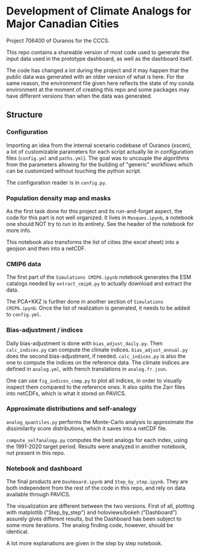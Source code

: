 # Development of Climate Analogs for Major Canadian Cities
Project 706400 of Ouranos for the CCCS.

This repo contains a shareable version of most code used to generate the input data used
in the prototype dashboard, as well as the dashboard itself.

The code has changed a lot during the project and it may happen that the public data was
generated with an older version of what is here. For the same reason, the environment
file given here reflects the state of my conda environment at the moment of creating this
repo and some packages may have different versions than when the data was generated.

## Structure

### Configuration
Importing an idea from the internal scenario codebase of Ouranos (xscen), a lot of 
customizable parameters for each script actually lie in configuration files (`config.yml` and `paths.yml`).
The goal was to uncouple the algorithms from the parameters allowing for the building of
"generic" workflows which can be customized without touching the python script.

The configuration reader is in `config.py`.

### Population density map and masks
As the first task done for this project and its run-and-forget aspect, the code for this
part is not well organized. It lives in `Masques.ipynb`, a notebook one should NOT try to
run in its entirety. See the header of the notebook for more info.

This notebook also transforms the list of cities (the excel sheet) into a geojson and then
into a netCDF. 

### CMIP6 data
The first part of the `Simulations CMIP6.ipynb` notebook generates the ESM catalogs
needed by `extract_cmip6.py` to actually download and extract the data.

The PCA+KKZ is further done in another section of `Simulations CMIP6.ipynb`. Once the list
of realization is generated, it needs to be added to `config.yml`.

### Bias-adjustment / indices
Daily bias-adjustment is done with `bias_adjust_daily.py`. Then `calc_indices.py` can
compute the climate indices. `bias_adjust_annual.py` does the second bias-adjustment, if
needed. `calc_indices.py` is also the one to compute the indices on the reference data.
The climate indices are defined in `analog.yml`, with french translations in `analog.fr.json`.

One can use `fig_indices_comp.py` to plot all indices, in order to visually inspect them
compared to the reference ones. It also splits the Zarr files into netCDFs, which is what
it stored on PAVICS.

### Approximate distributions and self-analogy
`analog_quantiles.py` performs the Monte-Carlo analysis to approximate the dissimilarity
score distributions, which it saves into a netCDF file.

`compute_selfanalogy.py` computes the best analogs for each index, using the 1991-2020
target period. Results were analyzed in another notebook, not present in this repo.

### Notebook and dashboard
The final products are `Dashboard.ipynb` and `Step_by_step.ipynb`. They are both
independent from the rest of the code in this repo, and rely on data available through PAVICS.

The visualization are different between the two versions. First of all, plotting with
matplotlib ("Step_by_step") and holoviews/bokeh ("Dashboard") assurely gives different
results, but the Dashboard has been subject to some more iterations. The analog finding
code, however, should be identical.

A lot more explanations are given in the step by step notebook.
